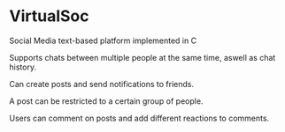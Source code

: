 # VirtualSoc
Social Media text-based platform implemented in C

Supports chats between multiple people at the same time, aswell as chat history.

Can create posts and send notifications to friends.

A post can be restricted to a certain group of people.

Users can comment on posts and add different reactions to comments.
